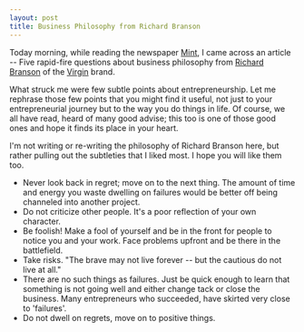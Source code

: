 ```yaml
---
layout: post
title: Business Philosophy from Richard Branson
---
```


Today morning, while reading the newspaper <a href="http://www.livemint.com/">Mint</a>, I came across an article -- Five rapid-fire questions about business philosophy from <a href="http://www.virgin.com/richard-branson/">Richard Branson</a> of the <a href="http://www.virgin.com/">Virgin</a> brand.

What struck me were few subtle points about entrepreneurship. Let me rephrase those few points that you might find it useful, not just to your entrepreneurial journey but to the way you do things in life. Of course, we all have read, heard of many good advise; this too is one of those good ones and hope it finds its place in your heart.

I'm not writing or re-writing the philosophy of Richard Branson here, but rather pulling out the subtleties that I liked most. I hope you will like them too.

- Never look back in regret; move on to the next thing. The amount of time and energy you waste dwelling on failures would be better off being channeled into another project.
- Do not criticize other people. It's a poor reflection of your own character.
- Be foolish! Make a fool of yourself and be in the front for people to notice you and your work. Face problems upfront and be there in the battlefield.
- Take risks. "The brave may not live forever -- but the cautious do not live at all."
- There are no such things as failures. Just be quick enough to learn that something is not going well and either change tack or close the business. Many entrepreneurs who succeeded, have skirted very close to 'failures'.
- Do not dwell on regrets, move on to positive things.
